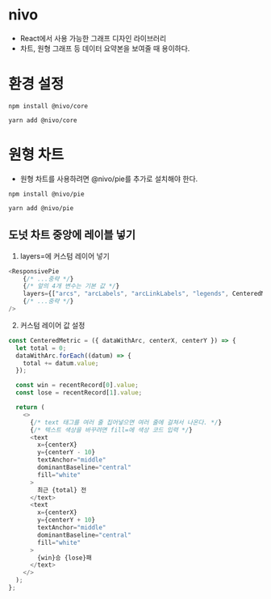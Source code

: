 # nivo

- React에서 사용 가능한 그래프 디자인 라이브러리
- 차트, 원형 그래프 등 데이터 요약본을 보여줄 때 용이하다.

# 환경 설정

```
npm install @nivo/core

yarn add @nivo/core
```

# 원형 차트

- 원형 차트를 사용하려면 @nivo/pie를 추가로 설치해야 한다.

```
npm install @nivo/pie

yarn add @nivo/pie
```

## 도넛 차트 중앙에 레이블 넣기

1. layers=에 커스텀 레이어 넣기

```js
<ResponsivePie
    {/* ...중략 */}
    {/* 앞의 4개 변수는 기본 값 */}
    layers={["arcs", "arcLabels", "arcLinkLabels", "legends", CenteredMetric]}
    {/* ...중략 */}
/>
```

2. 커스텀 레이어 값 설정

```js
const CenteredMetric = ({ dataWithArc, centerX, centerY }) => {
  let total = 0;
  dataWithArc.forEach((datum) => {
    total += datum.value;
  });

  const win = recentRecord[0].value;
  const lose = recentRecord[1].value;

  return (
    <>
      {/* text 태그를 여러 줄 집어넣으면 여러 줄에 걸쳐서 나온다. */}
      {/* 텍스트 색상을 바꾸려면 fill=에 색상 코드 입력 */}
      <text
        x={centerX}
        y={centerY - 10}
        textAnchor="middle"
        dominantBaseline="central"
        fill="white"
      >
        최근 {total} 전
      </text>
      <text
        x={centerX}
        y={centerY + 10}
        textAnchor="middle"
        dominantBaseline="central"
        fill="white"
      >
        {win}승 {lose}패
      </text>
    </>
  );
};
```
